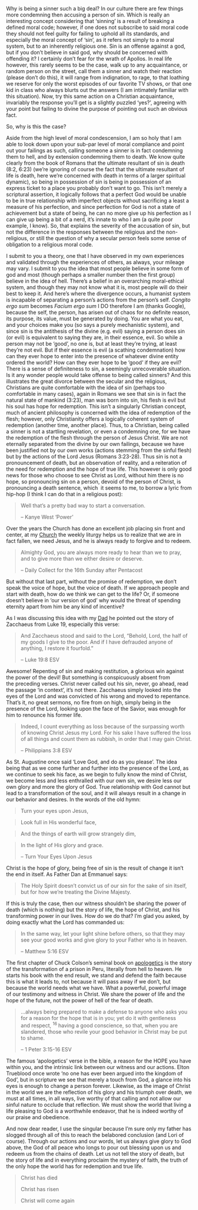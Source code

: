 Why is being a sinner such a big deal? In our culture there are few things more condemning then accusing a person of sin. Which is really an interesting concept considering that &#8216;sinning&#8217; is a result of breaking a defined moral code; however, if one does not subscribe to said moral code they should not feel guilty for failing to uphold all its standards, and especially the moral concept of &#8216;sin&#8217;, as it refers not simply to a moral system, but to an inherently religious one. Sin is an offense against a god, but if you don&#8217;t believe in said god, why should be concerned with offending it? I certainly don&#8217;t fear for the wrath of Apollos. In real life however, this rarely seems to be the case, walk up to any acquaintance, or random person on the street, call them a sinner and watch their reaction (please don&#8217;t do this), it will range from indignation, to rage, to that loathing we reserve for only the worst episodes of our favorite TV shows, or that one kid in class who always blurts out the answers (I am intimately familiar with this situation). Now, try this same action on a Christian acquaintance, invariably the response you&#8217;ll get is a slightly puzzled &#8216;yes?&#8217;, agreeing with your point but failing to divine the purpose of pointing out such an obvious fact.



So, why is this the case?



Aside from the high level of moral condescension, I am so holy that I am able to look down upon your sub-par level of moral compliance and point out your failings as such, calling someone a sinner is in fact condemning them to hell, and by extension condemning them to death. We know quite clearly from the book of Romans that the ultimate resultant of sin is death (8:2, 6:23) (we&#8217;re ignoring of course the fact that the ultimate resultant of life is death, here we&#8217;re concerned with death in terms of a larger spiritual dynamic), so being in possession of sin is being in possession of an express ticket to a place you probably don&#8217;t want to go. This isn&#8217;t merely a scriptural assertion, it logically follows that a perfect God would be unable to be in true relationship with imperfect objects without sacrificing a least a measure of his perfection, and since perfection for God is not a state of achievement but a state of being, he can no more give up his perfection as I can give up being a bit of a nerd, it&#8217;s innate to who I am (a quite poor example, I know). So, that explains the severity of the accusation of sin, but not the difference in the responses between the religious and the non-religious, or still the question of why a secular person feels some sense of obligation to a religious moral code.



I submit to you a theory, one that I have observed in my own experiences and validated through the experiences of others, as always, your mileage may vary. I submit to you the idea that most people believe in some form of god and most (though perhaps a smaller number then the first group) believe in the idea of hell. There&#8217;s a belief in an overarching moral-ethical system, and though they may not know what it is, most people will do their best to keep it. And here&#8217;s where the divergence occurs, a humanist system is incapable of separating a person&#8217;s actions from the person&#8217;s self. _Congito ergo sum_ becomes _Facium ergo sum_ I DO therefore I am (thanks Google), because the self, the person, has arisen out of chaos for no definite reason, its purpose, its value, must be generated by doing. You are what you eat, and your choices make you (so says a purely mechanistic system), and since sin is the antithesis of the divine (e.g. evil) saying a person does sin (or evil) is equivalent to saying they are, in their essence, evil. So while a person may not be &#8216;good&#8217;, no one is, but at least they&#8217;re trying, at least they&#8217;re not evil. But if their essence is evil (a scathing condemnation) how can they ever hope to enter into the presence of whatever divine entity ordered the world? How can they ever hope to be &#8216;good&#8217; if they are evil? There is a sense of definiteness to sin, a seemingly unrecoverable situation. Is it any wonder people would take offense to being called sinners? And this illustrates the great divorce between the secular and the religious, Christians are quite comfortable with the idea of sin (perhaps too comfortable in many cases), again in Romans we see that sin is in fact the natural state of mankind (3:23), man was born into sin, his flesh is evil but his soul has hope for redemption. This isn&#8217;t a singularly Christian concept, much of ancient philosophy is concerned with the idea of redemption of the flesh; however, only Christianity offers a logically coherent system of redemption (another time, another place). Thus, to a Christian, being called a sinner is not a startling revelation, or even a condemning one, for we have the redemption of the flesh through the person of Jesus Christ. We are not eternally separated from the divine by our own failings, because we have been justified not by our own works (actions stemming from the sinful flesh) but by the actions of the Lord Jesus (Romans 3:23-28). Thus sin is not a pronouncement of death, but an observation of reality, and a reiteration of the need for redemption and the hope of true life. This however is only good news for those who choose to see Christ as Lord, without him there is no hope, so pronouncing sin on a person, devoid of the person of Christ, is pronouncing a death sentence, which  it seems to me, to borrow a lyric from hip-hop (I think I can do that in a religious post):



> Well that&#8217;s a pretty bad way to start a conversation.
> 
> &#8211; Kanye West &#8216;Power&#8217;



Over the years the Church has done an excellent job placing sin front and center, at my <a title="Emmanuel Seattle" href="http://www.emmanuelseattle.com/" target="_blank">Church</a> the weekly liturgy helps us to realize that we are in fact fallen, we need Jesus, and he is always ready to forgive and to redeem.



> Almighty God, you are always more ready to hear than we to pray, and to give more than we either desire or deserve.
> 
> &#8211; Daily Collect for the 16th Sunday after Pentacost



But without that last part, without the promise of redemption, we don&#8217;t speak the voice of hope, but the voice of death. If we approach people and start with death, how do we think we can get to the life? Or, if someone doesn&#8217;t believe in &#8216;our version of god&#8217; why would the threat of spending eternity apart from him be any kind of incentive?

As I was discussing this idea with my <a title="The Twitter of Mark Robison" href="https://twitter.com/markarobison" target="_blank">Dad</a> he pointed out the story of Zacchaeus from Luke 19, especially this verse:



> And Zacchaeus stood and said to the Lord, “Behold, Lord, the half of my goods I give to the poor. And if I have defrauded anyone of anything, I restore it fourfold.”
> 
> &#8211; Luke 19:8 ESV



Awesome! Repenting of sin and making restitution, a glorious win against the power of the devil! But something is conspicuously absent from the preceding verses. Christ never called out his sin, never, go ahead, read the passage &#8216;in context&#8217;, it&#8217;s not there. Zacchaeus simply looked into the eyes of the Lord and was convicted of his wrong and moved to repentance. That&#8217;s it, no great sermons, no fire from on high, simply being in the presence of the Lord, looking upon the face of the Savior, was enough for him to renounce his former life.



> Indeed, I count everything as loss because of the surpassing worth of knowing Christ Jesus my Lord. For his sake I have suffered the loss of all things and count them as rubbish, in order that I may gain Christ.
> 
> &#8211; Philippians 3:8 ESV



As St. Augustine once said &#8216;Love God, and do as you please&#8217;. The idea being that as we come further and further into the presence of the Lord, as we continue to seek his face, as we begin to fully know the mind of Christ, we become less and less enthralled with our own sin, we desire less our own glory and more the glory of God. True relationship with God cannot but lead to a transformation of the soul, and it will always result in a change in our behavior and desires. In the words of the old hymn:



> Turn your eyes upon Jesus,

> Look full in His wonderful face,

> And the things of earth will grow strangely dim,

> In the light of His glory and grace.
> 
> &#8211; Turn Your Eyes Upon Jesus



Christ is the hope of glory, being free of sin is the result of change it isn&#8217;t the end in itself. As Father Dan at Emmanuel says:



> The Holy Spirit doesn&#8217;t convict us of our sin for the sake of sin itself, but for how we&#8217;re treating the Divine Majesty.



If this is truly the case, then our witness shouldn&#8217;t be sharing the power of death (which is nothing) but the story of life, the hope of Christ, and his transforming power in our lives. How do we do that? I&#8217;m glad you asked, by doing exactly what the Lord has commanded us:



> In the same way, let your light shine before others, so that<span style="font-size: xx-small;"><span style="line-height: 10px;"> </span></span>they may see your good works and give glory to your Father who is in heaven.
> 
> &#8211; Matthew 5:16 ESV



The first chapter of Chuck Colson&#8217;s seminal book on <a title="How Now Shall We Live" href="http://www.amazon.com/How-Now-Shall-We-Live/dp/084235588X/ref&#61;sr_1_1?ie&#61;UTF8&#38;qid&#61;1349975856&#38;sr&#61;8-1&#38;keywords&#61;how+now+shall+we+live" target="_blank">apologetics</a> is the story of the transformation of a prison in Peru, literally from hell to heaven. He starts his book with the end result, we stand and defend the faith because this is what it leads to, not because it will pass away if we don&#8217;t, but because the world needs what we have. What a powerful, powerful image of our testimony and witness in Christ. We share the power of life and the hope of the future, not the power of hell of the fear of death.



> &#8230;always being prepared to make a defense to anyone who asks you for a reason for the hope that is in you; yet do it with gentleness and respect, <sup>16 </sup>having a good conscience, so that, when you are slandered, those who revile your good behavior in Christ may be put to shame.
> 
> &#8211; 1 Peter 3:15-16 ESV



The famous &#8216;apologetics&#8217; verse in the bible, a reason for the HOPE you have within you, and the intrinsic link between our witness and our actions. Elton Trueblood once wrote &#8216;no one has ever been argued into the kingdom of God&#8217;, but in scripture we see that merely a touch from God, a glance into his eyes is enough to change a person forever. Likewise, as the image of Christ in the world we are the reflection of his glory and his triumph over death, we must at all times, in all ways, live worthy of that calling and not allow our sinful nature to occlude that reflection. We must show the world that living a life pleasing to God is a worthwhile endeavor, that he is indeed worthy of our praise and obedience.



And now dear reader, I use the singular because I&#8217;m sure only my father has slogged through all of this to reach the belabored conclusion (and Lori of course). Through our actions and our words, let us always give glory to God above, the God of all peace who longs to pour out blessing upon us and redeem us from the chains of death. Let us not tell the story of death, but the story of life and in everything proclaim the mystery of faith, the truth of the only hope the world has for redemption and true life.



> Christ has died
> 
> Christ has risen
> 
> Christ will come again

